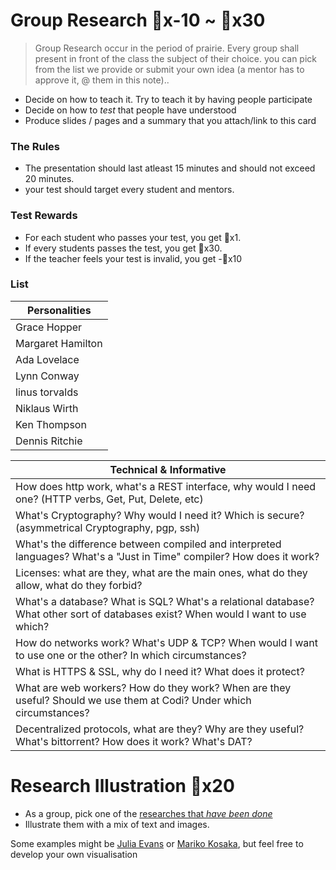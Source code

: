 # Group Research 🔑x-10 ~ 🔑x30

> Group Research occur in the period of prairie. Every group shall present in front of the class the subject of their choice. you can pick from the list we provide or submit your own idea (a mentor has to approve it, @ them in this note)..

- Decide on how to teach it. Try to teach it by having people participate
- Decide on how to *test* that people have understood
- Produce slides / pages and a summary that you attach/link to this card

### The Rules
- The presentation should last atleast 15 minutes and should not exceed 20 minutes.
- your test should target every student and mentors.

### Test Rewards
- For each student who passes your test, you get 🔑x1. 
- If every students passes the test, you get 🔑x30. 
- If the teacher feels your test is invalid, you get -🔑x10

### List

| Personalities     |
| ----------------- |
| Grace Hopper      |
| Margaret Hamilton |
| Ada Lovelace      |
| Lynn Conway       |
| linus torvalds    |
| Niklaus Wirth     |
| Ken Thompson      |
| Dennis Ritchie    |

| Technical & Informative |
| ----------------------- |
| How does http work, what's a REST interface, why would I need one? (HTTP verbs, Get, Put, Delete, etc) |
| What's Cryptography? Why would I need it? Which is secure? (asymmetrical Cryptography, pgp, ssh) |
| What's the difference between compiled and interpreted languages? What's a "Just in Time" compiler? How does it work? |
| Licenses: what are they, what are the main ones, what do they allow, what do they forbid? |
| What's a database? What is SQL? What's a relational database? What other sort of databases exist? When would I want to use which? |
| How do networks work? What's UDP & TCP? When would I want to use one or the other? In which circumstances? |
| What is HTTPS & SSL, why do I need it? What does it protect? |
| What are web workers? How do they work? When are they useful? Should we use them at Codi? Under which circumstances? |
| Decentralized protocols, what are they? Why are they useful? What's bittorrent? How does it work? What's DAT? |

# Research Illustration 🔑x20
- As a group, pick one of the [researches that *have been done*](https://trello.com/b/dA5UiQe5/research-subjects)
- Illustrate them with a mix of text and images.

Some examples might be [Julia Evans](https://twitter.com/b0rk) or [Mariko Kosaka](https://twitter.com/kosamari), but feel free to develop your own visualisation
